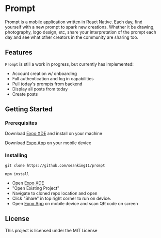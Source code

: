 # Prompt

Prompt is a mobile application written in React Native. Each day, find yourself with a new prompt to spark new creations. Whether it be drawing, photography, logo design, etc, share your interpretation of the prompt each day and see what other creators in the community are sharing too.

## Features

`Prompt` is still a work in progress, but currently has implemented:
 - Account creation w/ onboarding
 - Full authentication and log in capabilities
 - Pull today's prompts from backend
 - Display all posts from today
 - Create posts

## Getting Started

### Prerequisites

Download [Expo XDE](https://github.com/expo/xde/releases) and install on your machine

Download [Expo App](https://itunes.apple.com/us/app/expo-client/id982107779?mt=8) on your mobile device

### Installing

```
git clone https://github.com/seanking11/prompt
```

```
npm install
```

* Open [Expo XDE](https://github.com/expo/xde/releases)
* "Open Existing Project"
* Navigate to cloned repo location and open
* Click "Share" in top right corner to run on device.
* Open [Expo App](https://itunes.apple.com/us/app/expo-client/id982107779?mt=8) on mobile device and scan QR code on screen

## License

This project is licensed under the MIT License
